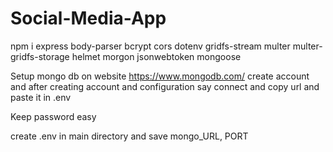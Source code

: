 # Social-Media-App

npm i express body-parser bcrypt cors dotenv gridfs-stream multer multer-gridfs-storage helmet morgon jsonwebtoken mongoose

Setup mongo db on website https://www.mongodb.com/ create account and after creating account and configuration say connect and copy url and paste it in .env

Keep password easy

create .env in main directory and save mongo_URL, PORT